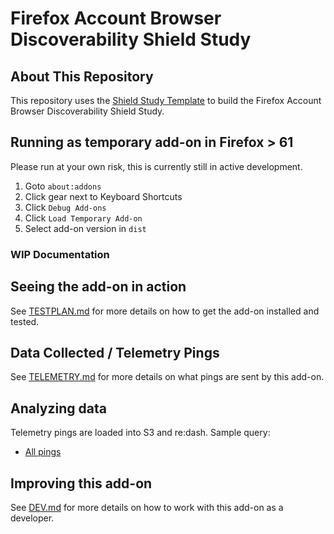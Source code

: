 # Firefox Account Browser Discoverability Shield Study

## About This Repository

This repository uses the [Shield Study Template](https://wiki.mozilla.org/Firefox/Shield/Shield_Studies) to build the Firefox
Account Browser Discoverability Shield Study.

## Running as temporary add-on in Firefox > 61

Please run at your own risk, this is currently still in active development.

1) Goto `about:addons`
2) Click gear next to Keyboard Shortcuts
3) Click `Debug Add-ons`
4) Click `Load Temporary Add-on`
5) Select add-on version in `dist`

### WIP Documentation

## Seeing the add-on in action

See [TESTPLAN.md](./docs/TESTPLAN.md) for more details on how to get the add-on installed and tested.

## Data Collected / Telemetry Pings

See [TELEMETRY.md](./docs/TELEMETRY.md) for more details on what pings are sent by this add-on.

## Analyzing data

Telemetry pings are loaded into S3 and re:dash. Sample query:

* [All pings](https://sql.telemetry.mozilla.org/queries/{#your-id}/source#table)

## Improving this add-on

See [DEV.md](./docs/DEV.md) for more details on how to work with this add-on as a developer.
